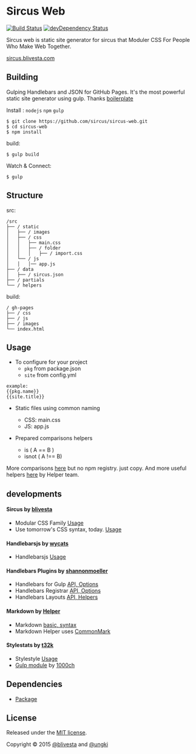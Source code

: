 # Sircus Web

[![Build Status](https://img.shields.io/travis/sircus/sircus-web/master.svg?style=flat)](https://travis-ci.org/sircus/sircus-web)
[![devDependency Status](https://david-dm.org/sircus/sircus-web/dev-status.svg)](https://david-dm.org/sircus/sircus-web#info=devDependencies&view=table)

Sircus web is static site generator for sircus that Moduler CSS For People Who Make Web Together.

[sircus.blivesta.com](http://sircus.blivesta.com/)

## Building

Gulping Handlebars and JSON for GitHub Pages. It's the most powerful static site generator using gulp. Thanks  [boilerplate](https://github.com/shannonmoeller/gulp-hb-boilerplate)

Install : `nodejs` `npm` `gulp`

```
$ git clone https://github.com/sircus/sircus-web.git
$ cd sircus-web
$ npm install
```

build:

```
$ gulp build
```

Watch & Connect:

```
$ gulp
```

## Structure

src:

```
/src
├── / static
│   ├── / images
│   ├── / css
│   │   ├── main.css
│   │   ├── / folder
│   │   │   ├── / import.css
│   └── / js
│   │   │── app.js
├── / data
│   ├── / sircus.json
├── / partials
└── / helpers
```

build:

```
/ gh-pages
├── / css
├── / js
├── / images
└── index.html
```

## Usage

- To configure for your project
  - `pkg` from package.json
  - `site` from config.yml

```
example:
{{pkg.name}}
{{site.title}}
```

- Static files using common naming
  - CSS: main.css
  - JS: app.js

- Prepared comparisons helpers
  - is ( A == B )
  - isnot ( A !== B)

More comparisons [here](https://github.com/danharper/Handlebars-Helpers) but no npm registry. just copy. And more useful helpers [here](https://github.com/helpers) by Helper team.


## developments

#### Sircus by [blivesta](https://github.com/sircus)

- Modular CSS Family [Usage](https://github.com/sircus/sircus)
- Use tomorrow's CSS syntax, today. [Usage](https://github.com/cssnext/cssnext)

#### Handlebarsjs by [wycats](https://github.com/wycats)

- Handlebarsjs [Usage](https://github.com/wycats/handlebars.js)

#### Handlebars Plugins by [shannonmoeller](https://github.com/shannonmoeller)

- Handlebars for Gulp  [API, Options](https://github.com/shannonmoeller/gulp-hb)
- Handlebars Registrar [API, Options](https://github.com/shannonmoeller/handlebars-registrar)
- Handlebars Layouts [API, Helpers](https://github.com/shannonmoeller/handlebars-layouts)

#### Markdown by [Helper](https://github.com/helpers)

- Markdown [basic, syntax](http://daringfireball.net/projects/markdown/)
- Markdown Helper uses [CommonMark](https://github.com/jgm/CommonMark)

#### Stylestats by [t32k](https://github.com/t32k/)

- Stylestyle [Usage](https://github.com/t32k/stylestats)
- [Gulp module](https://github.com/1000ch/gulp-stylestats) by [1000ch](https://github.com/1000ch)

## Dependencies

- [Package](https://github.com/sircus/sircus-web/blob/master/package.json)

## License
Released under the [MIT license](https://github.com/sircus/license/blob/master/LICENSE).

Copyright &copy; 2015 [@blivesta](https://github.com/blivesta) and [@ungki](https://github.com/ungki)

